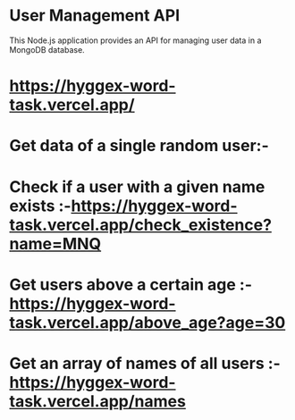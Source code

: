 # User Management API

This Node.js application provides an API for managing user data in a MongoDB database.

# https://hyggex-word-task.vercel.app/
# Get data of a single random user:-
# Check if a user with a given name exists :-https://hyggex-word-task.vercel.app/check_existence?name=MNQ
# Get users above a certain age :-https://hyggex-word-task.vercel.app/above_age?age=30
# Get an array of names of all users :- https://hyggex-word-task.vercel.app/names
